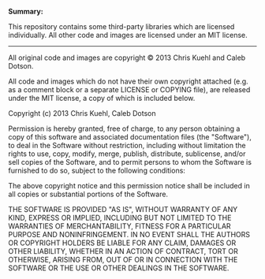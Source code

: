 **Summary:**

This repository contains some third-party libraries which are licensed
individually. All other code and images are licensed under an MIT license.                              

* * *

All original code and images are copyright &copy; 2013 Chris Kuehl and
Caleb Dotson.

All code and images which do not have their own copyright attached (e.g. as
a comment block or a separate LICENSE or COPYING file), are released under
the MIT license, a copy of which is included below.


Copyright (c) 2013 Chris Kuehl, Caleb Dotson

Permission is hereby granted, free of charge, to any person obtaining a copy
of this software and associated documentation files (the "Software"), to deal
in the Software without restriction, including without limitation the rights
to use, copy, modify, merge, publish, distribute, sublicense, and/or sell
copies of the Software, and to permit persons to whom the Software is
furnished to do so, subject to the following conditions:

The above copyright notice and this permission notice shall be included in all
copies or substantial portions of the Software.

THE SOFTWARE IS PROVIDED "AS IS", WITHOUT WARRANTY OF ANY KIND, EXPRESS OR
IMPLIED, INCLUDING BUT NOT LIMITED TO THE WARRANTIES OF MERCHANTABILITY,
FITNESS FOR A PARTICULAR PURPOSE AND NONINFRINGEMENT. IN NO EVENT SHALL THE
AUTHORS OR COPYRIGHT HOLDERS BE LIABLE FOR ANY CLAIM, DAMAGES OR OTHER
LIABILITY, WHETHER IN AN ACTION OF CONTRACT, TORT OR OTHERWISE, ARISING FROM,
OUT OF OR IN CONNECTION WITH THE SOFTWARE OR THE USE OR OTHER DEALINGS IN THE
SOFTWARE.

